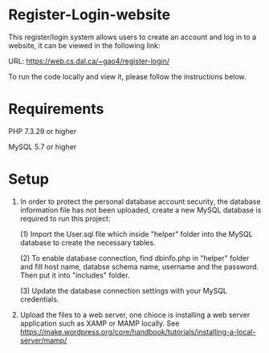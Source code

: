 # Register-Login-website

This register/login system allows users to create an account and log in to a website, it can be viewed in the following link:

URL: https://web.cs.dal.ca/~gao4/register-login/

To run the code locally and view it, please follow the instructions below.

# Requirements
PHP 7.3.29 or higher

MySQL 5.7 or higher

# Setup
1. In order to protect the personal database account security, the database information file has not been uploaded, create a new MySQL database is required to run this project:

   (1) Import the User.sql file which inside "helper" folder into the MySQL database to create the necessary tables.
   
   (2) To enable database connection, find dbinfo.php in "helper" folder and fill host name, databse schema name, username and the password. Then put it into "includes" folder.
   
   (3) Update the database connection settings with your MySQL credentials.
   
2. Upload the files to a web server, one chioce is installing a web server application such as XAMP or MAMP locally. See https://make.wordpress.org/core/handbook/tutorials/installing-a-local-server/mamp/
